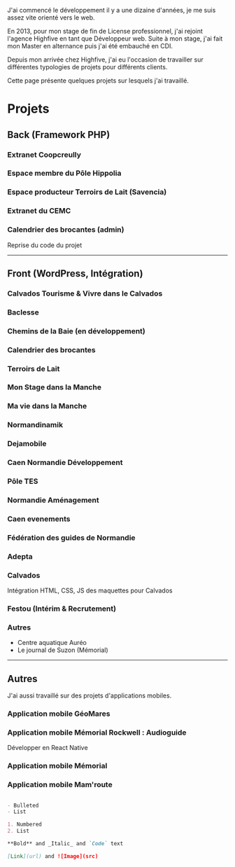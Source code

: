 J'ai commencé le développement il y a une dizaine d'années, je me suis assez vite orienté vers le web. 

En 2013, pour mon stage de fin de License professionnel, j'ai rejoint l'agence Highfive en tant que Développeur web. Suite à mon stage, j'ai fait mon Master en alternance puis j'ai été embauché en CDI.

Depuis mon arrivée chez Highfive, j'ai eu l'occasion de travailler sur différentes typologies de projets pour différents clients. 

Cette page présente quelques projets sur lesquels j'ai travaillé.

# Projets

## Back (Framework PHP)

### Extranet Coopcreully

### Espace membre du Pôle Hippolia

### Espace producteur Terroirs de Lait (Savencia)

### Extranet du CEMC



### Calendrier des brocantes (admin)
Reprise du code du projet

------------------------------------------------------------------------------------------------

## Front (WordPress, Intégration)

### Calvados Tourisme & Vivre dans le Calvados

### Baclesse

### Chemins de la Baie (en développement)

### Calendrier des brocantes 

### Terroirs de Lait

### Mon Stage dans la Manche

### Ma vie dans la Manche

### Normandinamik

### Dejamobile 

### Caen Normandie Développement

### Pôle TES

### Normandie Aménagement

### Caen evenements

### Fédération des guides de Normandie

### Adepta

### Calvados

Intégration HTML, CSS, JS des maquettes pour Calvados

### Festou (Intérim & Recrutement)

### Autres 

- Centre aquatique Auréo
- Le journal de Suzon (Mémorial)

----------------------------------------------------------------------------------------------------

## Autres

J'ai aussi travaillé sur des projets d'applications mobiles. 

### Application mobile GéoMares

### Application mobile Mémorial Rockwell : Audioguide

Développer en React Native

### Application mobile Mémorial

### Application mobile Mam'route

```markdown

- Bulleted
- List

1. Numbered
2. List

**Bold** and _Italic_ and `Code` text

[Link](url) and ![Image](src)
```
